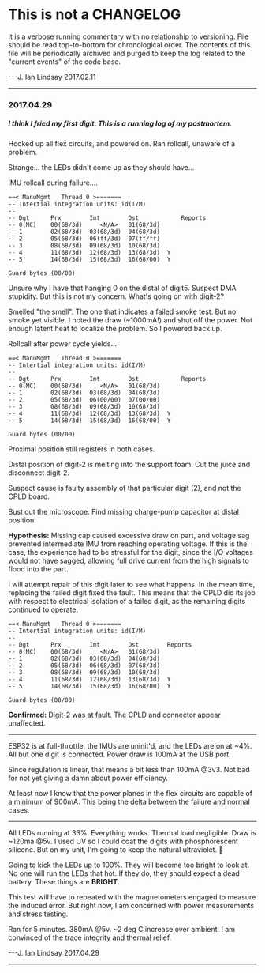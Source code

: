 # This is not a CHANGELOG
It is a verbose running commentary with no relationship to versioning.
File should be read top-to-bottom for chronological order.
The contents of this file will be periodically archived and purged to keep the log related to the "current events" of the code base.

---J. Ian Lindsay 2017.02.11

------


### 2017.04.29

##### I think I fried my first digit. This is a running log of my postmortem.

Hooked up all flex circuits, and powered on. Ran rollcall, unaware of a problem.

Strange... the LEDs didn't come up as they should have...

IMU rollcall during failure....

    ==< ManuMgmt   Thread 0 >=======
    -- Intertial integration units: id(I/M)
    --
    -- Dgt      Prx        Imt        Dst            Reports
    -- 0(MC)    00(68/3d)     <N/A>   01(68/3d)   
    -- 1        02(68/3d)  03(68/3d)  04(68/3d)   
    -- 2        05(68/3d)  06(ff/3d)  07(ff/ff)   
    -- 3        08(68/3d)  09(68/3d)  10(68/3d)   
    -- 4        11(68/3d)  12(68/3d)  13(68/3d)  Y
    -- 5        14(68/3d)  15(68/3d)  16(68/00)  Y

    Guard bytes (00/00)

Unsure why I have that hanging 0 on the distal of digit5. Suspect DMA stupidity. But this is not my concern. What's going on with digit-2?

Smelled "the smell". The one that indicates a failed smoke test. But no smoke yet visible. I noted the draw (~1000mA!) and shut off the power. Not enough latent heat to localize the problem. So I powered back up.

Rollcall after power cycle yields...

    ==< ManuMgmt   Thread 0 >=======
    -- Intertial integration units: id(I/M)
    --
    -- Dgt      Prx        Imt        Dst            Reports
    -- 0(MC)    00(68/3d)     <N/A>   01(68/3d)   
    -- 1        02(68/3d)  03(68/3d)  04(68/3d)   
    -- 2        05(68/3d)  06(00/00)  07(00/00)   
    -- 3        08(68/3d)  09(68/3d)  10(68/3d)   
    -- 4        11(68/3d)  12(68/3d)  13(68/3d)  Y
    -- 5        14(68/3d)  15(68/3d)  16(68/00)  Y

    Guard bytes (00/00)

Proximal position still registers in both cases.

Distal position of digit-2 is melting into the support foam. Cut the juice and disconnect digit-2.

Suspect cause is faulty assembly of that particular digit (2), and not the CPLD board.

Bust out the microscope. Find missing charge-pump capacitor at distal position.

**Hypothesis:** Missing cap caused excessive draw on part, and voltage sag prevented intermediate IMU from reaching operating voltage. If this is the case, the experience had to be stressful for the digit, since the I/O voltages would not have sagged, allowing full drive current from the high signals to flood into the part.

I will attempt repair of this digit later to see what happens. In the mean time, replacing the failed digit fixed the fault. This means that the CPLD did its job with respect to electrical isolation of a failed digit, as the remaining digits continued to operate.

    ==< ManuMgmt   Thread 0 >=======
    -- Intertial integration units: id(I/M)
    --
    -- Dgt      Prx        Imt        Dst        Reports
    -- 0(MC)    00(68/3d)     <N/A>   01(68/3d)   
    -- 1        02(68/3d)  03(68/3d)  04(68/3d)   
    -- 2        05(68/3d)  06(68/3d)  07(68/3d)   
    -- 3        08(68/3d)  09(68/3d)  10(68/3d)   
    -- 4        11(68/3d)  12(68/3d)  13(68/3d)  Y
    -- 5        14(68/3d)  15(68/3d)  16(68/00)  Y

    Guard bytes (00/00)

**Confirmed:** Digit-2 was at fault. The CPLD and connector appear unaffected.

------

ESP32 is at full-throttle, the IMUs are uninit'd, and the LEDs are on at ~4%. All but one digit is connected. Power draw is 100mA at the USB port.

Since regulation is linear, that means a bit less than 100mA @3v3. Not bad for not yet giving a damn about power efficiency.

At least now I know that the power planes in the flex circuits are capable of a minimum of 900mA. This being the delta between the failure and normal cases.

------

All LEDs running at 33%. Everything works. Thermal load negligible. Draw is ~120ma @5v.
I used UV so I could coat the digits with phosphorescent silicone. But on my unit, I'm going to keep the natural ultraviolet. :slightly_smiling_face:

Going to kick the LEDs up to 100%. They will become too bright to look at. No one will run the LEDs that hot. If they do, they should expect a dead battery. These things are __BRIGHT__.

This test will have to repeated with the magnetometers engaged to measure the induced error. But right now, I am concerned with power measurements and stress testing.

Ran for 5 minutes. 380mA @5v. ~2 deg C increase over ambient.
I am convinced of the trace integrity and thermal relief.


---J. Ian Lindsay 2017.04.29

------
